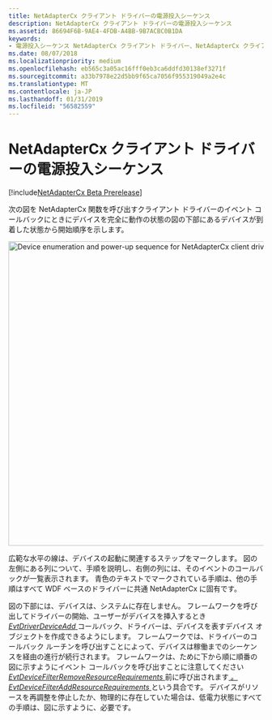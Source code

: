 ```yaml
---
title: NetAdapterCx クライアント ドライバーの電源投入シーケンス
description: NetAdapterCx クライアント ドライバーの電源投入シーケンス
ms.assetid: 86694F6B-9AE4-4FDB-A4BB-9B7ACBC0B1DA
keywords:
- 電源投入シーケンス NetAdapterCx クライアント ドライバー、NetAdapterCx クライアント ドライバーの電源投入シーケンス、NetCx クライアント ドライバーの電源投入シーケンス
ms.date: 08/07/2018
ms.localizationpriority: medium
ms.openlocfilehash: eb565c3a05ac16fff0eb3ca6ddfd30138ef3271f
ms.sourcegitcommit: a33b7978e22d5bb9f65ca7056f955319049a2e4c
ms.translationtype: MT
ms.contentlocale: ja-JP
ms.lasthandoff: 01/31/2019
ms.locfileid: "56582559"
---
```

# <a name="power-up-sequence-for-a-netadaptercx-client-driver"></a>NetAdapterCx クライアント ドライバーの電源投入シーケンス

[!include[NetAdapterCx Beta Prerelease](../netcx-beta-prerelease.md)]

次の図を NetAdapterCx 関数を呼び出すクライアント ドライバーのイベント コールバックにときにデバイスを完全に動作の状態の図の下部にあるデバイスが到着した状態から開始順序を示します。

<img src="images/netadaptercx-powerup.png" alt="Device enumeration and power-up sequence for NetAdapterCx client driver" title="NetAdapterCx クライアント ドライバーのデバイスの列挙と電源投入シーケンス" style="width: 600px;"/>

広範な水平の線は、デバイスの起動に関連するステップをマークします。 図の左側にある列について、手順を説明し、右側の列には、そのイベントのコールバックが一覧表示されます。 青色のテキストでマークされている手順は、他の手順はすべて WDF ベースのドライバーに共通 NetAdapterCx に固有です。

図の下部には、デバイスは、システムに存在しません。 フレームワークを呼び出してドライバーの開始、ユーザーがデバイスを挿入するとき[ *EvtDriverDeviceAdd* ](https://msdn.microsoft.com/library/windows/hardware/ff541693)コールバック、ドライバーは、デバイスを表すデバイス オブジェクトを作成できるようにします。 フレームワークでは、ドライバーのコールバック ルーチンを呼び出すことによって、デバイスは稼働までのシーケンスを経由の進行が続行されます。 フレームワークは、ために下から順に順番の図に示すようにイベント コールバックを呼び出すことに注意してください[ *EvtDeviceFilterRemoveResourceRequirements* ](https://msdn.microsoft.com/library/windows/hardware/ff540872)前に呼び出されます[ *。EvtDeviceFilterAddResourceRequirements* ](https://msdn.microsoft.com/library/windows/hardware/ff540870)という具合です。 デバイスがリソースを再調整を停止したか、物理的に存在していた場合は、低電力状態にすべての手順は、図に示すように、必要です。

